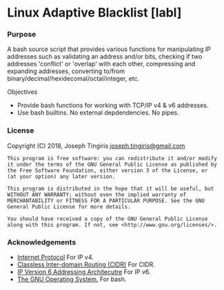# Linux Adaptive Blacklist [labl]

### Purpose

A bash source script that provides various functions for manipulating IP addresses such as validating an address and/or bits, checking if two addresses 'conflict' or 'overlap' with each other, compressing and expanding addresses, converting to/from binary/decimal/hexidecomal/octal/integer, etc.

Objectives

* Provide bash functions for working with TCP/IP v4 & v6 addresses.
* Use bash builtins.  No external depdendencies.  No pipes.

### License

Copyright (C) 2018, Joseph Tingiris [joseph.tingiris@gmail.com](mailto:joseph.tingiris@gmail.com)

```text
This program is free software: you can redistribute it and/or modify
it under the terms of the GNU General Public License as published by
the Free Software Foundation, either version 3 of the License, or
(at your option) any later version.

This program is distributed in the hope that it will be useful, but
WITHOUT ANY WARRANTY; without even the implied warranty of
MERCHANTABILITY or FITNESS FOR A PARTICULAR PURPOSE. See the GNU
General Public License for more details.

You should have received a copy of the GNU General Public License
along with this program. If not, see <http://www.gnu.org/licenses/>.
```

### Acknowledgements

* [Internet Protocol](https://tools.ietf.org/html/rfc791) For IP v4.
* [Classless Inter-domain Routing (CIDR)](https://tools.ietf.org/html/rfc4632) For CIDR.
* [IP Version 6 Addressing Architecutre](https://tools.ietf.org/html/rfc4291) For IP v6.
* [The GNU Operating System.](https://www.gnu.org/software/bash/) For bash.
